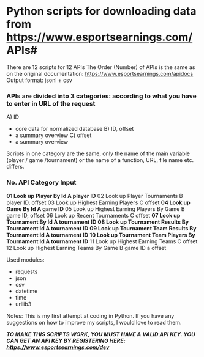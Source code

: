 # Python scripts for downloading data from https://www.esportsearnings.com/ APIs#

There are 12 scripts for 12 APIs
The Order (Number) of APIs is the same as on the original documentation: https://www.esportsearnings.com/apidocs
Output format: jsonl + csv

### APIs are divided into 3 categories: according to what you have to enter in URL of the request
A) ID
- core data for normalized database
B) ID, offset
- a summary overview
C) offset 
- a summary overview

Scripts in one category are the same, only the name of the main variable (player / game /tournament) or the name of a function, URL, file name etc. differs.

### No. API                                                 Category     Input
**01  Look up Player By Id                                 A             player ID**
02  Look up Player Tournaments                           B             player ID, offset
03  Look up Highest Earning Players                      C             offset
**04  Look up Game By Id                                   A             game ID**
05  Look up Highest Earning Players By Game              B             game ID, offset
06  Look up Recent Tournaments                           C             offset
**07  Look up Tournament By Id                             A             tournament ID**
**08  Look up Tournament Results By Tournament Id          A             tournament ID**
**09  Look up Tournament Team Results By Tournament Id     A             tournament ID**
**10  Look up Tournament Team Players By Tournament Id     A             tournament ID**
11  Look up Highest Earning Teams                        C             offset
12  Look up Highest Earning Teams By Game                B             game ID a offset


Used modules: 
- requests
- json
- csv
- datetime
- time
- urllib3


Notes:
This is my first attempt at coding in Python. If you have any suggestions on how to improve my scripts, I would love to read them.

***TO MAKE THIS SCRIPTS WORK, YOU MUST HAVE A VALID API KEY. YOU CAN GET AN API KEY BY REGISTERING HERE: https://www.esportsearnings.com/dev***